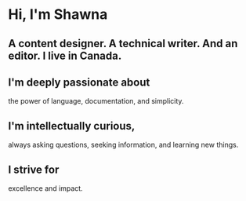 # Hi, I'm Shawna
A content designer.
A technical writer.
And an editor.
I live in Canada.
-
## I'm deeply passionate about
the power of language, documentation, and simplicity. 

## I'm intellectually curious,
always asking questions, seeking information, and learning new things.

## I strive for
excellence and impact.
